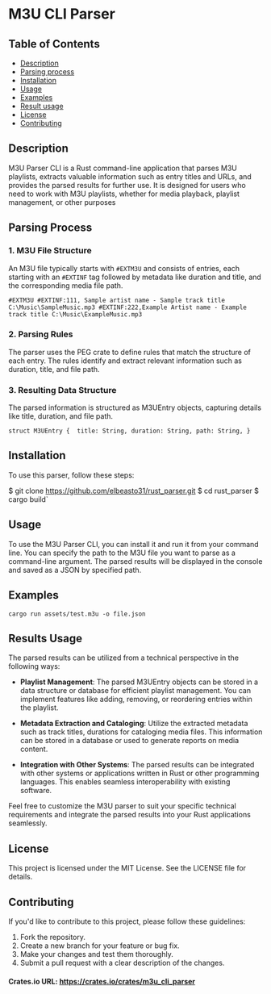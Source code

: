 # M3U CLI Parser

## Table of Contents

- [Description](#description)
- [Parsing process](#parsing-process)
- [Installation](#installation)
- [Usage](#usage)
- [Examples](#examples)
- [Result usage](#results-usage)
- [License](#license)
- [Contributing](#contributing)

## Description

M3U Parser CLI is a Rust command-line application that parses M3U playlists, extracts valuable information such as entry titles and URLs, and provides the parsed results for further use. It is designed for users who need to work with M3U playlists, whether for media playback, playlist management, or other purposes

## Parsing Process

### 1. M3U File Structure
An M3U file typically starts with `#EXTM3U` and consists of entries, each starting with an `#EXTINF` tag followed by metadata like duration and title, and the corresponding media file path.

`#EXTM3U
#EXTINF:111, Sample artist name - Sample track title
C:\Music\SampleMusic.mp3
#EXTINF:222,Example Artist name - Example track title
C:\Music\ExampleMusic.mp3
`

### 2. Parsing Rules
The parser uses the PEG crate to define rules that match the structure of each entry. The rules identify and extract relevant information such as duration, title, and file path.

### 3. Resulting Data Structure
The parsed information is structured as M3UEntry objects, capturing details like title, duration, and file path.

`struct M3UEntry { 
    title: String,
    duration: String,
    path: String,
}`

## Installation

To use this parser, follow these steps:

$ git clone https://github.com/elbeasto31/rust_parser.git
$ cd rust_parser
$ cargo build` 

## Usage

To use the M3U Parser CLI, you can install it and run it from your command line. You can specify the path to the M3U file you want to parse as a command-line argument. The parsed results will be displayed in the console and saved as a JSON by specified path.

## Examples

`cargo run assets/test.m3u -o file.json`

## Results Usage
The parsed results can be utilized from a technical perspective in the following ways:

- **Playlist Management**: The parsed M3UEntry objects can be stored in a data structure or database for efficient playlist management. You can implement features like adding, removing, or reordering entries within the playlist.

- **Metadata Extraction and Cataloging**: Utilize the extracted metadata such as track titles, durations for cataloging media files. This information can be stored in a database or used to generate reports on media content.

- **Integration with Other Systems**: The parsed results can be integrated with other systems or applications written in Rust or other programming languages. This enables seamless interoperability with existing software.

Feel free to customize the M3U parser to suit your specific technical requirements and integrate the parsed results into your Rust applications seamlessly.

## License
This project is licensed under the MIT License. See the LICENSE file for details.

## Contributing

If you'd like to contribute to this project, please follow these guidelines:

1.  Fork the repository.
2.  Create a new branch for your feature or bug fix.
3.  Make your changes and test them thoroughly.
4.  Submit a pull request with a clear description of the changes.

#### Crates.io URL: https://crates.io/crates/m3u_cli_parser
